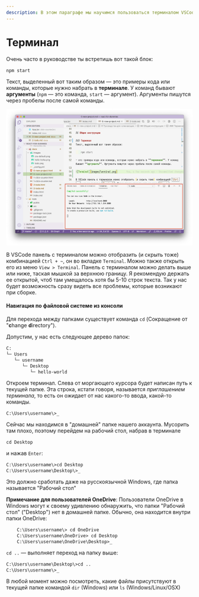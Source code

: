 ```yaml
---
description: В этом параграфе мы научимся пользоваться терминалом VSCode.
---
```


# Терминал

Очень часто в руководстве ты встретишь вот такой блок:

```text
npm start
```

Текст, выделенный вот таким образом — это примеры кода или команды, которые нужно набрать в **терминале**. У команд бывают **аргументы** \(`npm` — это команда, `start` — аргумент\). Аргументы пишутся через пробелы после самой команды.

![&#x41F;&#x430;&#x43D;&#x435;&#x43B;&#x44C; &#x441; &#x442;&#x435;&#x440;&#x43C;&#x438;&#x43D;&#x430;&#x43B;&#x43E;&#x43C; &#x432; VSCode](../.gitbook/assets/terminal.png)

В VSCode панель с терминалом можно отобразить \(и скрыть тоже\) комбинацией `Ctrl + ~`, он во вкладке `Terminal`. Можно также открыть его из меню `View > Terminal`. Панель с терминалом можно делать выше или ниже, таская мышкой за верхнюю границу. Я рекомендую держать ее открытой, чтоб там умещалось хотя бы 5-10 строк текста. Так у нас будет возможность сразу видеть все проблемы, которые возникают при сборке.

#### Навигация по файловой системе из консоли

Для перехода между папками существует команда `cd` \(Сокращение от "**c**hange **d**irectory"\).

Допустим, у нас есть следующее дерево папок:

```text
C:
└─ Users
   └─ username
      └─ Desktop
         └─ hello-world
```

Откроем терминал. Слева от моргающего курсора будет написан путь к текущей папке. Эта строка, кстати говоря, называется _приглашением терминала_, то есть он ожидает от нас какого-то ввода, какой-то команды.

```text
C:\Users\username\>_ 
```

Сейчас мы находимся в "домашней" папке нашего аккаунта. Мусорить там плохо, поэтому перейдем на рабочий стол, набрав в терминале

```text
cd Desktop
```

и нажав `Enter`:

```text
C:\Users\username\>cd Desktop
C:\Users\username\Desktop\>_ 
```

Это должно сработать даже на русскоязычной Windows, где папка называется "Рабочий стол"

**Примечание для пользователей OneDrive**: Пользователи OneDrive в Windows могут к своему удивлению обнаружить, что папки "Рабочий стол" \("Desktop"\) нет в домашней папке. Обычно, она находится внутри папки OneDrive:

```text
    C:\Users\username\> cd OneDrive
    C:\Users\username\OneDrive> cd Desktop
    C:\Users\username\OneDrive\Desktop>_
```

`cd ..` — выполняет переход на папку выше:

```text
C:\Users\username\Desktop\>cd ..
C:\Users\username\>_
```

В любой момент можно посмотреть, какие файлы присутствуют в текущей папке командой `dir` \(Windows\) или `ls` \(Windows/Linux/OSX\)

